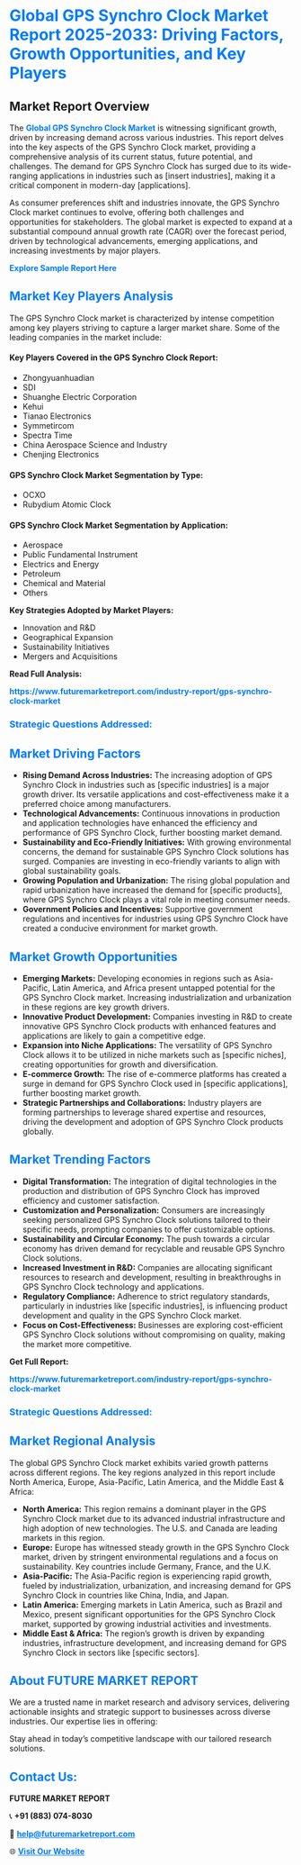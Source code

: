 <h1 style="color: #007BFF;">Global GPS Synchro Clock Market Report 2025-2033: Driving Factors, Growth Opportunities, and Key Players</h1>

<section id="overview">
<h2>Market Report Overview</h2>
<p>The <a href="https://www.futuremarketreport.com/industry-report/gps-synchro-clock-market" style="color: #007BFF; text-decoration: none;"><strong>Global GPS Synchro Clock Market</strong></a> is witnessing significant growth, driven by increasing demand across various industries. This report delves into the key aspects of the GPS Synchro Clock market, providing a comprehensive analysis of its current status, future potential, and challenges. The demand for GPS Synchro Clock has surged due to its wide-ranging applications in industries such as [insert industries], making it a critical component in modern-day [applications].</p>
<p>As consumer preferences shift and industries innovate, the GPS Synchro Clock market continues to evolve, offering both challenges and opportunities for stakeholders. The global market is expected to expand at a substantial compound annual growth rate (CAGR) over the forecast period, driven by technological advancements, emerging applications, and increasing investments by major players.</p>
</section>

<section id="overview">
<p><a href="https://www.futuremarketreport.com/request-sample/reportId=41501" style="color: #007BFF; text-decoration: none;"><strong>Explore Sample Report Here</strong></a></p>
</section>

<section id="key-players">
<h2 style="color: #007BFF;">Market Key Players Analysis</h2>
<p>The GPS Synchro Clock market is characterized by intense competition among key players striving to capture a larger market share. Some of the leading companies in the market include:</p>
<h4>Key Players Covered in the GPS Synchro Clock Report:</h4>
<ul><li>Zhongyuanhuadian</li><li>SDI</li><li>Shuanghe Electric Corporation</li><li>Kehui</li><li>Tianao Electronics</li><li>Symmetircom</li><li>Spectra Time</li><li>China Aerospace Science and Industry</li><li>Chenjing Electronics</li></ul>
<h4>GPS Synchro Clock Market Segmentation by Type:</h4>
<ul><li>OCXO</li><li>Rubydium Atomic Clock</li></ul>

<h4>GPS Synchro Clock Market Segmentation by Application:</h4>
<ul><li>Aerospace</li><li>Public Fundamental Instrument</li><li>Electrics and Energy</li><li>Petroleum</li><li>Chemical and Material</li><li>Others</li></ul>
<p><strong>Key Strategies Adopted by Market Players:</strong></p>
<ul>
<li>Innovation and R&D</li>
<li>Geographical Expansion</li>
<li>Sustainability Initiatives</li>
<li>Mergers and Acquisitions</li>
</ul>
</section>

<section>
<p><strong>Read Full Analysis: </strong></p><a href="https://www.futuremarketreport.com/industry-report/gps-synchro-clock-market" style="color: #007BFF; text-decoration: none;"><strong>https://www.futuremarketreport.com/industry-report/gps-synchro-clock-market</strong></a>
<h3 style="color: #007BFF;">Strategic Questions Addressed:</h3>
</section>

<section id="driving-factors">
<h2 style="color: #007BFF;">Market Driving Factors</h2>
<ul>
<li><strong>Rising Demand Across Industries:</strong> The increasing adoption of GPS Synchro Clock in industries such as [specific industries] is a major growth driver. Its versatile applications and cost-effectiveness make it a preferred choice among manufacturers.</li>
<li><strong>Technological Advancements:</strong> Continuous innovations in production and application technologies have enhanced the efficiency and performance of GPS Synchro Clock, further boosting market demand.</li>
<li><strong>Sustainability and Eco-Friendly Initiatives:</strong> With growing environmental concerns, the demand for sustainable GPS Synchro Clock solutions has surged. Companies are investing in eco-friendly variants to align with global sustainability goals.</li>
<li><strong>Growing Population and Urbanization:</strong> The rising global population and rapid urbanization have increased the demand for [specific products], where GPS Synchro Clock plays a vital role in meeting consumer needs.</li>
<li><strong>Government Policies and Incentives:</strong> Supportive government regulations and incentives for industries using GPS Synchro Clock have created a conducive environment for market growth.</li>
</ul>
</section>

<section id="growth-opportunities">
<h2 style="color: #007BFF;">Market Growth Opportunities</h2>
<ul>
<li><strong>Emerging Markets:</strong> Developing economies in regions such as Asia-Pacific, Latin America, and Africa present untapped potential for the GPS Synchro Clock market. Increasing industrialization and urbanization in these regions are key growth drivers.</li>
<li><strong>Innovative Product Development:</strong> Companies investing in R&D to create innovative GPS Synchro Clock products with enhanced features and applications are likely to gain a competitive edge.</li>
<li><strong>Expansion into Niche Applications:</strong> The versatility of GPS Synchro Clock allows it to be utilized in niche markets such as [specific niches], creating opportunities for growth and diversification.</li>
<li><strong>E-commerce Growth:</strong> The rise of e-commerce platforms has created a surge in demand for GPS Synchro Clock used in [specific applications], further boosting market growth.</li>
<li><strong>Strategic Partnerships and Collaborations:</strong> Industry players are forming partnerships to leverage shared expertise and resources, driving the development and adoption of GPS Synchro Clock products globally.</li>
</ul>
</section>

<section id="trending-factors">
<h2 style="color: #007BFF;">Market Trending Factors</h2>
<ul>
<li><strong>Digital Transformation:</strong> The integration of digital technologies in the production and distribution of GPS Synchro Clock has improved efficiency and customer satisfaction.</li>
<li><strong>Customization and Personalization:</strong> Consumers are increasingly seeking personalized GPS Synchro Clock solutions tailored to their specific needs, prompting companies to offer customizable options.</li>
<li><strong>Sustainability and Circular Economy:</strong> The push towards a circular economy has driven demand for recyclable and reusable GPS Synchro Clock solutions.</li>
<li><strong>Increased Investment in R&D:</strong> Companies are allocating significant resources to research and development, resulting in breakthroughs in GPS Synchro Clock technology and applications.</li>
<li><strong>Regulatory Compliance:</strong> Adherence to strict regulatory standards, particularly in industries like [specific industries], is influencing product development and quality in the GPS Synchro Clock market.</li>
<li><strong>Focus on Cost-Effectiveness:</strong> Businesses are exploring cost-efficient GPS Synchro Clock solutions without compromising on quality, making the market more competitive.</li>
</ul>
</section>

<section>
<p><strong>Get Full Report: </strong></p><a href="https://www.futuremarketreport.com/industry-report/gps-synchro-clock-market" style="color: #007BFF; text-decoration: none;"><strong>https://www.futuremarketreport.com/industry-report/gps-synchro-clock-market</strong></a>
<h3 style="color: #007BFF;">Strategic Questions Addressed:</h3>
</section>


<section id="regional-analysis">
<h2 style="color: #007BFF;">Market Regional Analysis</h2>
<p>The global GPS Synchro Clock market exhibits varied growth patterns across different regions. The key regions analyzed in this report include North America, Europe, Asia-Pacific, Latin America, and the Middle East & Africa:</p>
<ul>
<li><strong>North America:</strong> This region remains a dominant player in the GPS Synchro Clock market due to its advanced industrial infrastructure and high adoption of new technologies. The U.S. and Canada are leading markets in this region.</li>
<li><strong>Europe:</strong> Europe has witnessed steady growth in the GPS Synchro Clock market, driven by stringent environmental regulations and a focus on sustainability. Key countries include Germany, France, and the U.K.</li>
<li><strong>Asia-Pacific:</strong> The Asia-Pacific region is experiencing rapid growth, fueled by industrialization, urbanization, and increasing demand for GPS Synchro Clock in countries like China, India, and Japan.</li>
<li><strong>Latin America:</strong> Emerging markets in Latin America, such as Brazil and Mexico, present significant opportunities for the GPS Synchro Clock market, supported by growing industrial activities and investments.</li>
<li><strong>Middle East & Africa:</strong> The region’s growth is driven by expanding industries, infrastructure development, and increasing demand for GPS Synchro Clock in sectors like [specific sectors].</li>
</ul>
</section>

<footer>
<h2 style="color: #007BFF;">About FUTURE MARKET REPORT</h2>
<p>We are a trusted name in market research and advisory services, delivering actionable insights and strategic support to businesses across diverse industries. Our expertise lies in offering:</p>

<p>Stay ahead in today’s competitive landscape with our tailored research solutions.</p>

<h2 style="color: #007BFF;">Contact Us:</h2>
<p><strong>FUTURE MARKET REPORT</strong></p>
<p>📞 <strong>+91 (883) 074-8030</strong></p>
<p>📧 <strong><a href="mailto:help@futuremarketreport.com" style="color: #007BFF;">help@futuremarketreport.com</a></strong></p>
<p>🌐 <strong><a href="https://www.futuremarketreport.com/" style="color: #007BFF;">Visit Our Website</a></strong></p>
</footer>